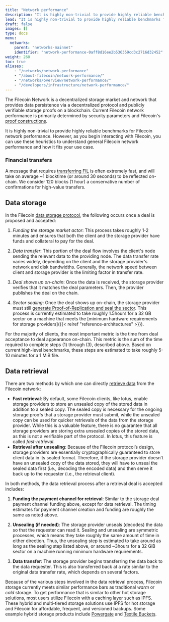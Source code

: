 ```yaml
---
title: "Network performance"
description: "It is highly non-trivial to provide highly reliable benchmarks for Filecoin network performance. However, as you begin interacting with Filecoin, you can use these heuristics to understand general Filecoin network performance and how it fits your use case."
lead: "It is highly non-trivial to provide highly reliable benchmarks for Filecoin network performance. However, as you begin interacting with Filecoin, you can use these heuristics to understand general Filecoin network performance and how it fits your use case."
draft: false
images: []
type: docs
menu:
  networks:
    parent: "networks-mainnet"
    identifier: "network-performance-0aff8d16ee2b536359cd3c2716d32452"
weight: 260
toc: true
aliases:
    - "/networks/network-performance"
    - "/about-filecoin/network-performance/"
    - "/networks/overview/network-performance/"
    - "/developers/infrastructure/network-performance/"
---
```


The Filecoin Network is a decentralized storage market and network that provides data persistence via a decentralized protocol and publicly verifiable storage proofs on a blockchain. Current Filecoin network performance is primarily determined by security parameters and Filecoin's [proof constructions](https://spec.filecoin.io/#algorithms__pos).

It is highly non-trivial to provide highly reliable benchmarks for Filecoin network performance. However, as you begin interacting with Filecoin, you can use these heuristics to understand general Filecoin network performance and how it fits your use case.

### Financial transfers

A message that requires [transferring FIL](https://lotus.filecoin.io/docs/set-up/manage-fil/) is often extremely fast, and will take on average ~1 blocktime (or around 30 seconds) to be reflected on-chain. We consider 120 blocks (1 hour) a conservative number of confirmations for high-value transfers.

## Data storage

In the Filecoin [data storage protocol](https://lotus.filecoin.io/docs/developers/store-data/), the following occurs once a deal is proposed and accepted:

1. _Funding the storage market actor_: This process takes roughly 1-2 minutes and ensures that both the client and the storage provider have funds and collateral to pay for the deal.

2. _Data transfer_: This portion of the deal flow involves the client's node sending the relevant data to the providing node. The data transfer rate varies widely, depending on the client and the storage provider's network and disk bandwidths. Generally, the network speed between client and storage provider is the limiting factor in transfer rate.

3. _Deal shows up on-chain_: Once the data is received, the storage provider verifies that it matches the deal parameters. Then, the provider publishes the deal on the chain.

4. _Sector sealing_: Once the deal shows up on-chain, the storage provider must still [generate Proof-of-Replication and seal the sector](https://spec.filecoin.io/#systems__filecoin_mining__sector__adding_storage). This process is currently estimated to take roughly 1.5hours for a 32 GB sector on a machine that meets the [minimum hardware requirements for storage providers]({{< relref "reference-architectures" >}}).

For the majority of clients, the most important metric is the time from deal acceptance to deal appearance on-chain. This metric is the sum of the time required to complete steps (1) through (3), described above. Based on current high-level benchmarks, these steps are estimated to take roughly 5-10 minutes for a 1 MiB file.

## Data retrieval

There are two methods by which one can directly [retrieve data](https://lotus.filecoin.io/docs/developers/retrieve-data/) from the Filecoin network:

- **Fast retrieval**: By default, some Filecoin clients, like lotus, enable storage providers to store an unsealed copy of the stored data in addition to a sealed copy. The sealed copy is necessary for the ongoing storage proofs that a storage provider must submit, while the unsealed copy can be used for quicker retrievals of the data from the storage provider. While this is a valuable feature, there is no guarantee that all storage providers are storing extra unsealed copies of the stored data, as this is not a verifiable part of the protocol. In lotus, this feature is called _fast-retrieval_.
- **Retrieval after unsealing**: Because of the Filecoin protocol’s design, storage providers are essentially cryptographically guaranteed to store client data in its sealed format. Therefore, if the storage provider doesn’t have an unsealed copy of the data stored, they will have to unseal the sealed data first (i.e., decoding the encoded data) and then serve it back up to the requester (i.e., the retrieval client).

In both methods, the data retrieval process after a retrieval deal is accepted includes:

1. **Funding the payment channel for retrieval**: Similar to the storage deal payment channel funding above, except for data retrieval. The timing estimates for payment channel creation and funding are roughly the same as noted above.

2. **Unsealing (if needed)**: The storage provider unseals (decodes) the data so that the requester can read it. Sealing and unsealing are symmetric processes, which means they take roughly the same amount of time in either direction. Thus, the unsealing step is estimated to take around as long as the sealing step listed above, or around ~3hours for a 32 GiB sector on a machine running minimum hardware requirements.

3. **Data transfer**: The storage provider begins transferring the data back to the data requester. This is also transferred back at a rate similar to the original data transfer rate, which depends on several factors.

Because of the various steps involved in the data retrieval process, Filecoin storage currently meets similar performance bars as traditional _warm_ or _cold_ storage. To get performance that is similar to other hot storage solutions, most users utilize Filecoin with a caching layer such as IPFS. These hybrid and multi-tiered storage solutions use IPFS for hot storage and Filecoin for affordable, frequent, and versioned backups. Some example hybrid storage products include [Powergate](https://blog.textile.io/filecoin-developer-tools-concepts/) and [Textile Buckets](https://docs.textile.io/buckets/).


